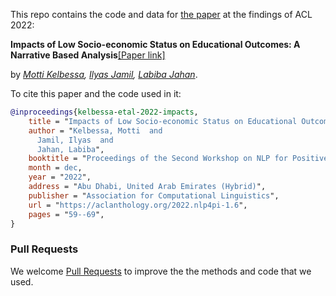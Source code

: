 This repo contains the code and data for [the paper](https://aclanthology.org/2022.nlp4pi-1.6) at the findings of ACL 2022: 

**Impacts of Low Socio-economic Status on Educational Outcomes: A Narrative Based Analysis**[[Paper link]](https://aclanthology.org/2022.nlp4pi-1.6)

by _[Motti Kelbessa](https://github.com/MoRevolution), [Ilyas Jamil](https://github.com/ilyasjamil), [Labiba Jahan](https://github.com/labibasu)_.

To cite this paper and the code used in it: 

```bibtex
@inproceedings{kelbessa-etal-2022-impacts,
    title = "Impacts of Low Socio-economic Status on Educational Outcomes: A Narrative Based Analysis",
    author = "Kelbessa, Motti  and
      Jamil, Ilyas  and
      Jahan, Labiba",
    booktitle = "Proceedings of the Second Workshop on NLP for Positive Impact (NLP4PI)",
    month = dec,
    year = "2022",
    address = "Abu Dhabi, United Arab Emirates (Hybrid)",
    publisher = "Association for Computational Linguistics",
    url = "https://aclanthology.org/2022.nlp4pi-1.6",
    pages = "59--69",
}
```

### Pull Requests

We welcome [Pull Requests](https://github.com/NLP-in-the-Social-Sciences/Low-SES_NLP/pulls) to improve the the methods and code that we used.

